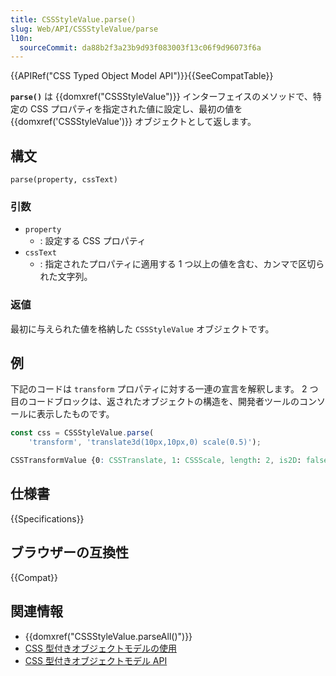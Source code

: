 ```yaml
---
title: CSSStyleValue.parse()
slug: Web/API/CSSStyleValue/parse
l10n:
  sourceCommit: da88b2f3a23b9d93f083003f13c06f9d96073f6a
---
```


{{APIRef("CSS Typed Object Model API")}}{{SeeCompatTable}}

**`parse()`** は {{domxref("CSSStyleValue")}} インターフェイスのメソッドで、特定の CSS プロパティを指定された値に設定し、最初の値を {{domxref('CSSStyleValue')}} オブジェクトとして返します。

## 構文

```js-nolint
parse(property, cssText)
```

### 引数

- `property`
  - : 設定する CSS プロパティ
- `cssText`
  - : 指定されたプロパティに適用する 1 つ以上の値を含む、カンマで区切られた文字列。

### 返値

最初に与えられた値を格納した `CSSStyleValue` オブジェクトです。

## 例

下記のコードは `transform` プロパティに対する一連の宣言を解釈します。
2 つ目のコードブロックは、返されたオブジェクトの構造を、開発者ツールのコンソールに表示したものです。

```js
const css = CSSStyleValue.parse(
    'transform', 'translate3d(10px,10px,0) scale(0.5)');
```

```css
CSSTransformValue {0: CSSTranslate, 1: CSSScale, length: 2, is2D: false}
```

## 仕様書

{{Specifications}}

## ブラウザーの互換性

{{Compat}}

## 関連情報

- {{domxref("CSSStyleValue.parseAll()")}}
- [CSS 型付きオブジェクトモデルの使用](/ja/docs/Web/API/CSS_Typed_OM_API/Guide)
- [CSS 型付きオブジェクトモデル API](/ja/docs/Web/API/CSS_Typed_OM_API)
